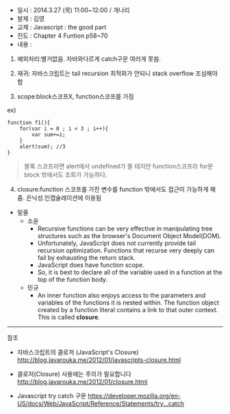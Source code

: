   * 일시 : 2014.3.27 (목) 11:00~12:00 / 개나리
  * 발제 : 김영
  * 교제 : Javascript : the good part
  * 진도 : Chapter 4 Funtion p58~70
  * 내용 :

1. 예외처리:별거없음. 자바와다르게 catch구문 여러게 못씀.

2. 재귀: 자바스크립트는 tail recursion 최적화가 안되니 stack overflow 조심해야함

3. scope:block스코프X, function스코프를 가짐

ex)
```
function f1(){
    for(var i = 0 ; i < 3 ; i++){
        var sum+=i;
    }
    alert(sum); //3
}
```
> 블록 스코프라면 alert에서 undefined가 뜰 테지만
> function스코프라 for문 block 밖에서도 조회가 가능하다.

4. closure:function 스코프를 가진 변수를 function 밖에서도 접근이 가능하게 해 줌. 은닉성.인캡슐레이션에 이용됨


  * 밑줄
    * 소윤
      * Recursive functions can be very effective in manipulating tree structures such as the browser's Document Object Model(DOM).
      * Unfortunately, JavaScript does not currently provide tail recursion optimization. Functions that recurse very deeply can fail by exhausting the return stack.
      * JavaScript does have function scope.
      * So, it is best to declare all of the variable used in a function at the top of the function body.
    * 민규
      * An inner function also enjoys access to the parameters and variables of the functions it is nested within. The function object created by a function literal contains a link to that outer context. This is called **closure**.


---

참조

  * 자바스크립트의 클로저 (JavaScript's Closure) http://blog.javarouka.me/2012/01/javascripts-closure.html

  * 클로저(Closure) 사용에는 주의가 필요합니다 http://blog.javarouka.me/2012/01/closure.html

  * Javascript try catch 구문
https://developer.mozilla.org/en-US/docs/Web/JavaScript/Reference/Statements/try...catch